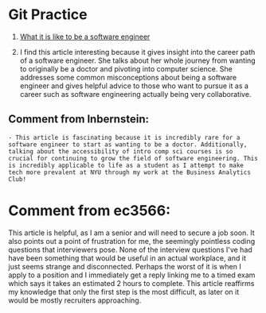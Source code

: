 # Git Practice
1. [What it is like to be a software engineer](https://hbr.org/2021/07/career-crush-what-is-it-like-to-be-a-software-engineer)

2. I find this article interesting because it gives insight into the career path of a software engineer. She talks about her whole journey from wanting to originally be a doctor and pivoting into computer science. She addresses some common misconceptions about being a software engineer and gives helpful advice to those who want to pursue it as a career such as software engineering actually being very collaborative. 

## Comment from lnbernstein: 
	- This article is fascinating because it is incredibly rare for a software engineer to start as wanting to be a doctor. Additionally, talking about the accessibility of intro comp sci courses is so crucial for continuing to grow the field of software engineering. This is incredibly applicable to life as a student as I attempt to make tech more prevalent at NYU through my work at the Business Analytics Club!

# Comment from ec3566:
This article is helpful, as I am a senior and will need to secure a job soon. It also points out a point of frustration for me, the seemingly pointless coding questions that interviewers pose. None of the interview questions I've had have been something that would be useful in an actual workplace, and it just seems strange and disconnected. Perhaps the worst of it is when I apply to a position and I immediately get a reply linking me to a timed exam which says it takes an estimated 2 hours to complete. This article reaffirms my knowledge that only the first step is the most difficult, as later on it would be mostly recruiters approaching.